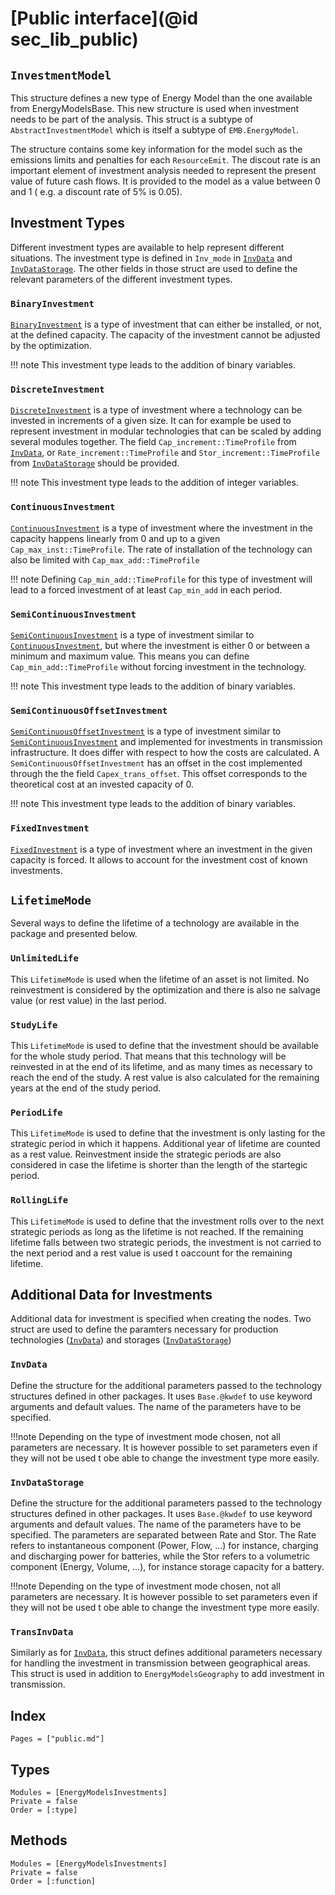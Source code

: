 # [Public interface](@id sec_lib_public)

## `InvestmentModel`

This structure defines a new type of Energy Model than the one available from EnergyModelsBase. This new structure is used when investment needs to be part of the analysis.
This struct is a subtype of `AbstractInvestmentModel` which is itself a subtype of `EMB.EnergyModel`.

The structure contains some key information for the model such as the emissions limits and penalties for each `ResourceEmit`.
The discout rate is an important element of investment analysis needed to represent the present value of future cash flows. It is provided to the model as a value between 0 and 1 ( e.g. a discount rate of 5% is 0.05).


## Investment Types

Different investment types are available to help represent different situations. The investment type is defined in `Inv_mode` in [`InvData`](@ref) and [`InvDataStorage`](@ref). The other fields in those struct are used to define the relevant parameters of the different investment types.

### `BinaryInvestment`

[`BinaryInvestment`](@ref) is a type of investment that can either be installed, or not, at the defined capacity. The capacity of the investment cannot be adjusted by the optimization. 

!!! note
    This investment type leads to the addition of binary variables.


### `DiscreteInvestment`

[`DiscreteInvestment`](@ref) is a type of investment where a technology can be invested in increments of a given size. It can for example be used to represent investment in modular technologies that can be scaled by adding several modules together.
The field `Cap_increment::TimeProfile` from [`InvData`](@ref), or `Rate_increment::TimeProfile` and `Stor_increment::TimeProfile` from [`InvDataStorage`](@ref) should be provided.

!!! note
    This investment type leads to the addition of integer variables.

### `ContinuousInvestment`
[`ContinuousInvestment`](@ref) is a type of investment where the investment in the capacity happens linearly from 0 and up to a given `Cap_max_inst::TimeProfile`. The rate of installation of the technology can also be limited with `Cap_max_add::TimeProfile`

!!! note
    Defining `Cap_min_add::TimeProfile` for this type of investment will lead to a forced investment of at least `Cap_min_add` in each period.

### `SemiContinuousInvestment`
[`SemiContinuousInvestment`](@ref) is a type of investment similar to [`ContinuousInvestment`](@ref), but where the investment is either 0 or between a minimum and maximum value. This means you can define `Cap_min_add::TimeProfile` without forcing investment in the technology.

!!! note
    This investment type leads to the addition of binary variables.

### `SemiContinuousOffsetInvestment`
[`SemiContinuousOffsetInvestment`](@ref) is a type of investment similar to [`SemiContinuousInvestment`](@ref) and implemented for investments in transmission infrastructure. It does  differ with respect to how the costs are calculated. A `SemiContinuousOffsetInvestment` has an offset in the cost implemented through the the field `Capex_trans_offset`. This offset corresponds to the theoretical cost at an invested capacity of 0.

!!! note
    This investment type leads to the addition of binary variables.


### `FixedInvestment`
[`FixedInvestment`](@ref) is a type of investment where an investment in the given capacity is forced.
It allows to account for the investment cost of known investments.

## `LifetimeMode`
Several ways to define the lifetime of a technology are available in the package and presented below.

### `UnlimitedLife`

This `LifetimeMode` is used when the lifetime of an asset is not limited. No reinvestment is considered by the optimization and there is also ne salvage value (or rest value) in the last period.


### `StudyLife`

This `LifetimeMode` is used to define that the investment should be available for the whole study period. That means that this technology will be reinvested in at the end of its lifetime, and as many times as necessary to reach the end of the study. A rest value is also calculated for the remaining years at the end of the study period.


### `PeriodLife`

This `LifetimeMode` is used to define that the investment is only lasting for the strategic period in which it happens. Additional year of lifetime are counted as a rest value. Reinvestment inside the strategic periods are also considered in case the lifetime is shorter than the length of the startegic period.

### `RollingLife`

This `LifetimeMode` is used to define that the investment rolls over to the next strategic periods as long as the lifetime is not reached. If the remaining lifetime falls between two strategic periods, the investment is not carried to the next period and a rest value is used t oaccount for the remaining lifetime.

## Additional Data for Investments
Additional data for investment is specified when creating the nodes. Two struct are used to define the paramters necessary for production technologies ([`InvData`](@ref)) and storages ([`InvDataStorage`](@ref))

### `InvData`
Define the structure for the additional parameters passed to the technology structures
defined in other packages. It uses `Base.@kwdef` to use keyword arguments and default values.
The name of the parameters have to be specified.

!!!note 
    Depending on the type of investment mode chosen, not all parameters are necessary. It is however possible to set parameters even if they will not be used t obe able to change the investment type more easily.

### `InvDataStorage`
Define the structure for the additional parameters passed to the technology
structures defined in other packages. It uses `Base.@kwdef` to use keyword 
arguments and default values. The name of the parameters have to be specified.
The parameters are separated between Rate and Stor. The Rate refers to 
instantaneous component (Power, Flow, ...) for instance, charging and discharging power
for batteries, while the Stor refers to a volumetric component (Energy, Volume, ...),
for instance storage capacity for a battery.

!!!note 
    Depending on the type of investment mode chosen, not all parameters are necessary. It is however possible to set parameters even if they will not be used t obe able to change the investment type more easily.
### `TransInvData`
Similarly as for [`InvData`](@ref), this struct defines additional parameters necessary for handling the investment in transmission between geographical areas. This struct is used in addition to `EnergyModelsGeography` to add investment in transmission.

## Index

```@index
Pages = ["public.md"]
```

## Types

```@autodocs
Modules = [EnergyModelsInvestments]
Private = false
Order = [:type]
```

## Methods

```@autodocs
Modules = [EnergyModelsInvestments]
Private = false
Order = [:function]
```
